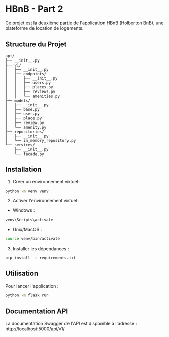 # HBnB - Part 2

Ce projet est la deuxième partie de l'application HBnB (Holberton BnB), une plateforme de location de logements.

## Structure du Projet

```
api/
├── __init__.py
├── v1/
│   ├── __init__.py
│   ├── endpoints/
│   │   ├── __init__.py
│   │   ├── users.py
│   │   ├── places.py
│   │   ├── reviews.py
│   │   └── amenities.py
├── models/
│   ├── __init__.py
│   ├── base.py
│   ├── user.py
│   ├── place.py
│   ├── review.py
│   └── amenity.py
├── repositories/
│   ├── __init__.py
│   └── in_memory_repository.py
└── services/
    ├── __init__.py
    └── facade.py
```

## Installation

1. Créer un environnement virtuel :
```bash
python -m venv venv
```

2. Activer l'environnement virtuel :
- Windows :
```bash
venv\Scripts\activate
```
- Unix/MacOS :
```bash
source venv/bin/activate
```

3. Installer les dépendances :
```bash
pip install -r requirements.txt
```

## Utilisation

Pour lancer l'application :
```bash
python -m flask run
```


## Documentation API

La documentation Swagger de l'API est disponible à l'adresse : http://localhost:5000/api/v1/ 